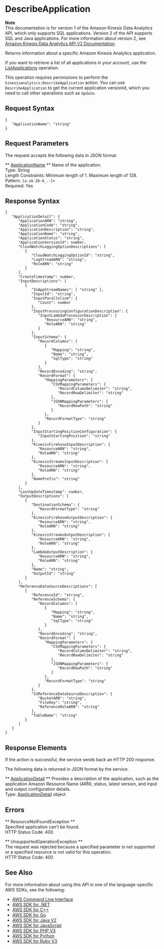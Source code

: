# DescribeApplication<a name="API_DescribeApplication"></a>

**Note**  
This documentation is for version 1 of the Amazon Kinesis Data Analytics API, which only supports SQL applications\. Version 2 of the API supports SQL and Java applications\. For more information about version 2, see [Amazon Kinesis Data Analytics API V2 Documentation](/kinesisanalytics/latest/apiv2/Welcome.html)\.

Returns information about a specific Amazon Kinesis Analytics application\.

If you want to retrieve a list of all applications in your account, use the [ListApplications](https://docs.aws.amazon.com/kinesisanalytics/latest/dev/API_ListApplications.html) operation\.

This operation requires permissions to perform the `kinesisanalytics:DescribeApplication` action\. You can use `DescribeApplication` to get the current application versionId, which you need to call other operations such as `Update`\. 

## Request Syntax<a name="API_DescribeApplication_RequestSyntax"></a>

```
{
   "ApplicationName": "string"
}
```

## Request Parameters<a name="API_DescribeApplication_RequestParameters"></a>

The request accepts the following data in JSON format\.

 ** [ApplicationName](#API_DescribeApplication_RequestSyntax) **   <a name="analytics-DescribeApplication-request-ApplicationName"></a>
Name of the application\.  
Type: String  
Length Constraints: Minimum length of 1\. Maximum length of 128\.  
Pattern: `[a-zA-Z0-9_.-]+`   
Required: Yes

## Response Syntax<a name="API_DescribeApplication_ResponseSyntax"></a>

```
{
   "ApplicationDetail": { 
      "ApplicationARN": "string",
      "ApplicationCode": "string",
      "ApplicationDescription": "string",
      "ApplicationName": "string",
      "ApplicationStatus": "string",
      "ApplicationVersionId": number,
      "CloudWatchLoggingOptionDescriptions": [ 
         { 
            "CloudWatchLoggingOptionId": "string",
            "LogStreamARN": "string",
            "RoleARN": "string"
         }
      ],
      "CreateTimestamp": number,
      "InputDescriptions": [ 
         { 
            "InAppStreamNames": [ "string" ],
            "InputId": "string",
            "InputParallelism": { 
               "Count": number
            },
            "InputProcessingConfigurationDescription": { 
               "InputLambdaProcessorDescription": { 
                  "ResourceARN": "string",
                  "RoleARN": "string"
               }
            },
            "InputSchema": { 
               "RecordColumns": [ 
                  { 
                     "Mapping": "string",
                     "Name": "string",
                     "SqlType": "string"
                  }
               ],
               "RecordEncoding": "string",
               "RecordFormat": { 
                  "MappingParameters": { 
                     "CSVMappingParameters": { 
                        "RecordColumnDelimiter": "string",
                        "RecordRowDelimiter": "string"
                     },
                     "JSONMappingParameters": { 
                        "RecordRowPath": "string"
                     }
                  },
                  "RecordFormatType": "string"
               }
            },
            "InputStartingPositionConfiguration": { 
               "InputStartingPosition": "string"
            },
            "KinesisFirehoseInputDescription": { 
               "ResourceARN": "string",
               "RoleARN": "string"
            },
            "KinesisStreamsInputDescription": { 
               "ResourceARN": "string",
               "RoleARN": "string"
            },
            "NamePrefix": "string"
         }
      ],
      "LastUpdateTimestamp": number,
      "OutputDescriptions": [ 
         { 
            "DestinationSchema": { 
               "RecordFormatType": "string"
            },
            "KinesisFirehoseOutputDescription": { 
               "ResourceARN": "string",
               "RoleARN": "string"
            },
            "KinesisStreamsOutputDescription": { 
               "ResourceARN": "string",
               "RoleARN": "string"
            },
            "LambdaOutputDescription": { 
               "ResourceARN": "string",
               "RoleARN": "string"
            },
            "Name": "string",
            "OutputId": "string"
         }
      ],
      "ReferenceDataSourceDescriptions": [ 
         { 
            "ReferenceId": "string",
            "ReferenceSchema": { 
               "RecordColumns": [ 
                  { 
                     "Mapping": "string",
                     "Name": "string",
                     "SqlType": "string"
                  }
               ],
               "RecordEncoding": "string",
               "RecordFormat": { 
                  "MappingParameters": { 
                     "CSVMappingParameters": { 
                        "RecordColumnDelimiter": "string",
                        "RecordRowDelimiter": "string"
                     },
                     "JSONMappingParameters": { 
                        "RecordRowPath": "string"
                     }
                  },
                  "RecordFormatType": "string"
               }
            },
            "S3ReferenceDataSourceDescription": { 
               "BucketARN": "string",
               "FileKey": "string",
               "ReferenceRoleARN": "string"
            },
            "TableName": "string"
         }
      ]
   }
}
```

## Response Elements<a name="API_DescribeApplication_ResponseElements"></a>

If the action is successful, the service sends back an HTTP 200 response\.

The following data is returned in JSON format by the service\.

 ** [ApplicationDetail](#API_DescribeApplication_ResponseSyntax) **   <a name="analytics-DescribeApplication-response-ApplicationDetail"></a>
Provides a description of the application, such as the application Amazon Resource Name \(ARN\), status, latest version, and input and output configuration details\.  
Type: [ApplicationDetail](API_ApplicationDetail.md) object

## Errors<a name="API_DescribeApplication_Errors"></a>

 ** ResourceNotFoundException **   
Specified application can't be found\.  
HTTP Status Code: 400

 ** UnsupportedOperationException **   
The request was rejected because a specified parameter is not supported or a specified resource is not valid for this operation\.   
HTTP Status Code: 400

## See Also<a name="API_DescribeApplication_SeeAlso"></a>

For more information about using this API in one of the language\-specific AWS SDKs, see the following:
+  [AWS Command Line Interface](https://docs.aws.amazon.com/goto/aws-cli/kinesisanalytics-2015-08-14/DescribeApplication) 
+  [AWS SDK for \.NET](https://docs.aws.amazon.com/goto/DotNetSDKV3/kinesisanalytics-2015-08-14/DescribeApplication) 
+  [AWS SDK for C\+\+](https://docs.aws.amazon.com/goto/SdkForCpp/kinesisanalytics-2015-08-14/DescribeApplication) 
+  [AWS SDK for Go](https://docs.aws.amazon.com/goto/SdkForGoV1/kinesisanalytics-2015-08-14/DescribeApplication) 
+  [AWS SDK for Java V2](https://docs.aws.amazon.com/goto/SdkForJavaV2/kinesisanalytics-2015-08-14/DescribeApplication) 
+  [AWS SDK for JavaScript](https://docs.aws.amazon.com/goto/AWSJavaScriptSDK/kinesisanalytics-2015-08-14/DescribeApplication) 
+  [AWS SDK for PHP V3](https://docs.aws.amazon.com/goto/SdkForPHPV3/kinesisanalytics-2015-08-14/DescribeApplication) 
+  [AWS SDK for Python](https://docs.aws.amazon.com/goto/boto3/kinesisanalytics-2015-08-14/DescribeApplication) 
+  [AWS SDK for Ruby V3](https://docs.aws.amazon.com/goto/SdkForRubyV3/kinesisanalytics-2015-08-14/DescribeApplication) 